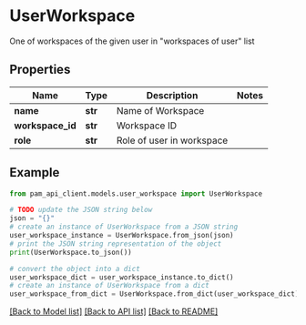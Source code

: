 # UserWorkspace

One of workspaces of the given user in \"workspaces of user\" list

## Properties

Name | Type | Description | Notes
------------ | ------------- | ------------- | -------------
**name** | **str** | Name of Workspace | 
**workspace_id** | **str** | Workspace ID | 
**role** | **str** | Role of user in workspace | 

## Example

```python
from pam_api_client.models.user_workspace import UserWorkspace

# TODO update the JSON string below
json = "{}"
# create an instance of UserWorkspace from a JSON string
user_workspace_instance = UserWorkspace.from_json(json)
# print the JSON string representation of the object
print(UserWorkspace.to_json())

# convert the object into a dict
user_workspace_dict = user_workspace_instance.to_dict()
# create an instance of UserWorkspace from a dict
user_workspace_from_dict = UserWorkspace.from_dict(user_workspace_dict)
```
[[Back to Model list]](../README.md#documentation-for-models) [[Back to API list]](../README.md#documentation-for-api-endpoints) [[Back to README]](../README.md)


